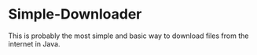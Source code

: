 # Simple-Downloader
This is probably the most simple and basic way to download files from the internet in Java.

